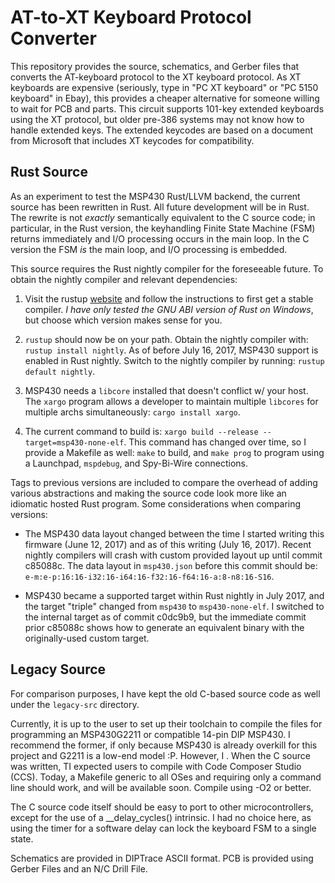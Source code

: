 # AT-to-XT Keyboard Protocol Converter
This repository provides the source, schematics, and Gerber files that converts
the AT-keyboard protocol to the XT keyboard protocol. As XT keyboards are
expensive (seriously, type in "PC XT keyboard" or "PC 5150 keyboard" in Ebay),
this provides a cheaper alternative for someone willing to wait for PCB and
parts. This circuit supports 101-key extended keyboards using the XT protocol,
but older pre-386 systems may not know how to handle extended keys. The
extended keycodes are based on a document from Microsoft that includes XT
keycodes for compatibility.

## Rust Source
As an experiment to test the MSP430 Rust/LLVM backend, the current source has
been rewritten in Rust. All future development will be in Rust. The rewrite
is not _exactly_ semantically equivalent to the C source code; in particular,
in the Rust version, the keyhandling Finite State Machine (FSM) returns
immediately and I/O processing occurs in the main loop. In the C version the
FSM _is_ the main loop, and I/O processing is embedded.

This source requires the Rust nightly compiler for the foreseeable future.
To obtain the nightly compiler and relevant dependencies:

1. Visit the rustup [website](www.rustup.rs) and follow the instructions to
first get a stable compiler. _I have only tested the GNU ABI version of Rust
on Windows_, but choose which version makes sense for you.

2. `rustup` should now be on your path. Obtain the nightly compiler with:
`rustup install nightly`. As of before July 16, 2017, MSP430 support is
enabled in Rust nightly. Switch to the nightly compiler by running:
`rustup default nightly`.

3. MSP430 needs a `libcore` installed that doesn't conflict w/ your host. The
`xargo` program allows a developer to maintain multiple `libcores` for
multiple archs simultaneously: `cargo install xargo`.

4. The current command to build is:
`xargo build --release --target=msp430-none-elf`. This command has changed
over time, so I provide a Makefile as well: `make` to build, and `make prog`
to program using a Launchpad, `mspdebug`, and Spy-Bi-Wire connections.


Tags to previous versions are included to compare the overhead of adding
various abstractions and making the source code look more like an idiomatic
hosted Rust program. Some considerations when comparing versions:

* The MSP430 data layout changed between the time I started writing this
firmware (June 12, 2017) and as of this writing (July 16, 2017). Recent
nightly compilers will crash with custom provided layout up until commit
c85088c. The data layout in `msp430.json` before this commit should be:
`e-m:e-p:16:16-i32:16-i64:16-f32:16-f64:16-a:8-n8:16-S16`.

* MSP430 became a supported target within Rust nightly in July 2017, and the
target "triple" changed from `msp430` to `msp430-none-elf`. I switched to the
internal target as of commit c0dc9b9, but the immediate commit prior c85088c
shows how to generate an equivalent binary with the originally-used custom
target.

## Legacy Source
For comparison purposes, I have kept the old C-based source code as well under
the `legacy-src` directory.

Currently, it is up to the user to set up their toolchain to compile the files
for programming an MSP430G2211 or compatible 14-pin DIP MSP430. I recommend the
former, if only because MSP430 is already overkill for this project and G2211
is a low-end model :P. However, I . When the C source was written, TI expected users to compile with Code Composer Studio (CCS). Today, a Makefile generic to all OSes and requiring only a command line should work, and will be available soon. Compile using -O2 or better.

The C source code itself should be easy to port to other microcontrollers,
except for the use of a __delay_cycles() intrinsic. I had no choice here, as
using the timer for a software delay can lock the keyboard FSM to a single
state.

Schematics are provided in DIPTrace ASCII format. PCB is provided using Gerber
Files and an N/C Drill File.
